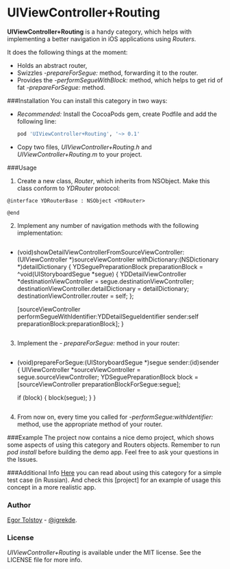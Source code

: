# UIViewController+Routing

**UIViewController+Routing** is a handy category, which helps with implementing a better navigation in iOS applications using *Routers*.

It does the following things at the moment:
- Holds an abstract router,
- Swizzles *-prepareForSegue:* method, forwarding it to the router.
- Provides the *-performSegueWithBlock:* method, which helps to get rid of fat *-prepareForSegue:* method.

###Installation
You can install this category in two ways:
 - *Recommended:* Install the CocoaPods gem, create Podfile and add the following line:
 
   ```ruby
   pod 'UIViewController+Routing', '~> 0.1'
   ```
 - Copy two files, *UIViewController+Routing.h* and *UIViewController+Routing.m* to your project.

###Usage
 1. Create a new class, *Router*, which inherits from NSObject. Make this class conform to *YDRouter* protocol:

 ```objc
 @interface YDRouterBase : NSObject <YDRouter>

 @end
 ```
 2. Implement any number of navigation methods with the following implementation:

    ```objc
- (void)showDetailViewControllerFromSourceViewController:(UIViewController *)sourceViewController withDictionary:(NSDictionary *)detailDictionary {
    YDSeguePreparationBlock preparationBlock =  ^void(UIStoryboardSegue *segue) {
        YDDetailViewController *destinationViewController = segue.destinationViewController;
        destinationViewController.detailDictionary = detailDictionary;
        destinationViewController.router = self;
    };
    
    [sourceViewController performSegueWithIdentifier:YDDetailSegueIdentifier sender:self preparationBlock:preparationBlock];
}
    ```
 3. Implement the *- prepareForSegue:* method in your router:

    ```objc
- (void)prepareForSegue:(UIStoryboardSegue *)segue sender:(id)sender {
    UIViewController *sourceViewController = segue.sourceViewController;
    YDSeguePreparationBlock block = [sourceViewController preparationBlockForSegue:segue];
    
    if (block) {
        block(segue);
    }
}
    ```

 4. From now on, every time you called for *-performSegue:withIdentifier:* method, use the appropriate method of your router.

###Example
The project now contains a nice demo project, which shows some aspects of using this category and Routers objects. Remember to run *pod install* before building the demo app. Feel free to ask your questions in the Issues.

###Additional Info
[Here] you can read about using this category for a simple test case (in Russian). And check this [project] for an example of usage this concept in a more realistic app.

### Author
[Egor Tolstoy] - [@igrekde].

### License
*UIViewController+Routing* is available under the MIT license. See the LICENSE file for more info.

[Here]:http://etolstoy.ru/slim-routers/
[demo project]:https://github.com/igrekde/MultipleStoryboardsSample
[Egor Tolstoy]:http://etolstoy.ru
[@igrekde]:http://twitter.com/igrekde
